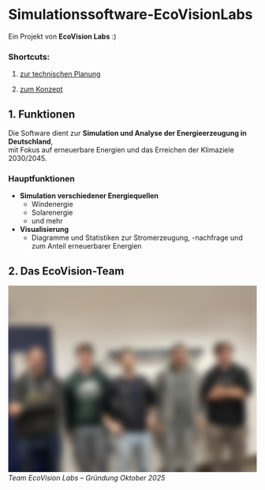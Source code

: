 # Simulationssoftware-EcoVisionLabs

Ein Projekt von **EcoVision Labs** :) 

### Shortcuts:

1. [zur technischen Planung](docu/technische_planung.md)

2. [zum Konzept](docu/konzept.md)

## 1. Funktionen

Die Software dient zur **Simulation und Analyse der Energieerzeugung in Deutschland**,  
mit Fokus auf erneuerbare Energien und das Erreichen der Klimaziele 2030/2045.  

### Hauptfunktionen
- **Simulation verschiedener Energiequellen**
  - Windenergie  
  - Solarenergie
  - und mehr
- **Visualisierung**
  - Diagramme und Statistiken zur Stromerzeugung, -nachfrage und zum Anteil erneuerbarer Energien  



## 2. Das EcoVision-Team

![Teamfoto](assets/team1.png)  
*Team EcoVision Labs – Gründung Oktober 2025*
